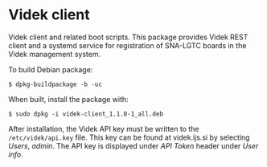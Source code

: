 # Videk client

Videk client and related boot scripts. This package provides Videk REST client
and a systemd service for registration of SNA-LGTC boards in the Videk management
system.

To build Debian package:

    $ dpkg-buildpackage -b -uc

When built, install the package with:

    $ sudo dpkg -i videk-client_1.1.0-1_all.deb

After installation, the Videk API key must be written to the
`/etc/videk/api.key` file. This key can be found at videk.ijs.si by selecting
*Users*, *admin*. The API key is displayed under *API Token* header under *User
info*.
